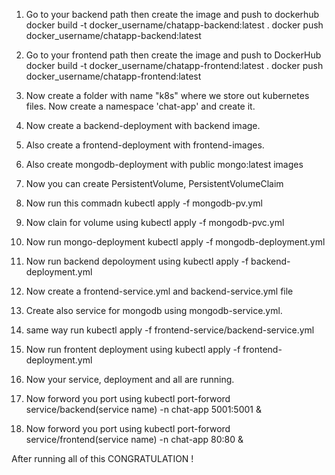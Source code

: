 1. Go to your backend path then create the image and push to dockerhub
    docker build -t docker_username/chatapp-backend:latest .
    docker push docker_username/chatapp-backend:latest
   
2. Go to your frontend path then create the image and push to DockerHub
    docker build -t docker_username/chatapp-frontend:latest .
    docker push docker_username/chatapp-frontend:latest
   
3. Now create a folder with name "k8s" where we store out kubernetes files.
   Now create a namespace 'chat-app' and create it.
4. Now create a backend-deployment with backend image.
5. Also create a frontend-deployment with frontend-images.
6. Also create mongodb-deployment with public mongo:latest images
7. Now you can create PersistentVolume, PersistentVolumeClaim
8. Now run this commadn kubectl apply -f mongodb-pv.yml
9. Now clain for volume using kubectl apply -f mongodb-pvc.yml
10. Now run mongo-deployment kubectl apply -f mongodb-deployment.yml
11. Now run backend depoloyment using kubectl apply -f backend-deployment.yml
12. Now create a frontend-service.yml and backend-service.yml file
13. Create also service for mongodb using mongodb-service.yml.
14. same way run kubectl apply -f frontend-service/backend-service.yml
15. Now run frontent deployment using kubectl apply -f frontend-deployment.yml
16. Now your service, deployment and all are running.
17. Now forword you port using kubectl port-forword service/backend(service name) -n  chat-app 5001:5001 &
18. Now forword you port using kubectl port-forword service/frontend(service name) -n  chat-app 80:80 &


After running all of this CONGRATULATION !

